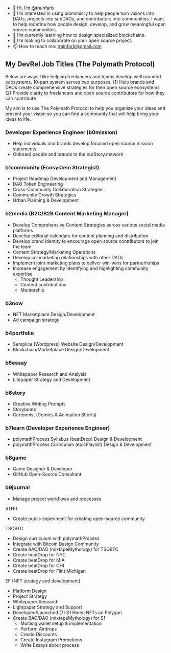 - 👋 Hi, I’m @trainfarb
- 👀 I’m interested in using biomimicry to help people turn visions into DAOs, projects into subDAOs, and contributors into communities. I want to help redefine how people design, develop, and grow meaningful open source communities.
- 🌱 I’m currently learning how to design specialized blockchains.
- 💞️ I’m looking to collaborate on your open source project.
- 📫 How to reach me: trainfarb@gmail.com

## My DevRel Job Titles (The Polymath Protocol)
Below are ways I like helping freelancers and teams develop well rounded ecosystems.  10-part system serves two purposes:
(1) Help brands and DAOs create comprehensive strategies for their open source ecosystems
(2) Provide clarity to freelancers and open source contributors for how they can contribute

My aim is to use The Polymath Protocol to help you organize your ideas and present your vision so you can find a community that will help bring your ideas to life. 

### Developer Experience Engineer (b0mission)
- Help individuals and brands develop focused open source mission statements
- Onboard people and brands to the ourStory.network

### b1community (Ecosystem Strategist)
- Project Roadmap Development and Management
- DAO Token Engineering
- Cross-Community Collaboration Strategies
- Community Growth Strategies
- Urban Planning & Development

### b2media (B2C/B2B Content Marketing Manager)
- Develop Comprehensive Content Strategies across various social media platforms
- Develop editorial calendars for content planning and distribution
- Develop brand identity to encourage open source contributors to join the team
- Content Strategy/Marketing Operations
- Develop co-marketing relationships with other DAOs
- Implement joint marketing plans to deliver win-wins for partnerhships
- Increase engagement by identifying and highlighting community expertise
  - Thought Leadership
  - Content contributions
  - Mentorship

### b3now
- NFT Marketplace Design/Development
- Ad campaign strategy

### b4portfolio
- Semplice (Wordpress) Website Design/Development
- Blockchain/Marketplace Design/Development

### b5essay
- Whitepaper Research and Analysis
- Litepaper Strategy and Development

### b6story
- Creative Writing Prompts
- Storyboard 
- Cartoonist (Comics & Animation Shorts)

### b7learn (Developer Experience Engineer)
- polymathProcess Syllabus (beatDrop) Design & Development
- polymathProcess Curriculum (epicPlaylist) Design & Development

### b8game
- Game Designer & Developer
- GitHub Open-Source Consultant

### b9journal
- Manage project workflows and processes


ATHR
- Create public experiment for creating open-source community

TSOBTC
- Design curriculum with polymathProcess
- Integrate with Bitcoin Design Community
- Create BAO/DAO (mixtapeMythology) for TSOBTC
- Create beatDrop for NYC
- Create beatDrop for MIA
- Create beatDrop for CHI
- Create beatDrop for Flint Michigan

EF (NFT strategy and development)
- Platform Design
- Project Strategy
- Whitepaper Research
- Lightpaper Strategy and Support
- Developed/Launched (7) S1 Hmen NFTs on Polygon
- Create BAO/DAO (mixtapeMythology) for S1
  - Multisig wallet setup & implementation
  - Perform Airdrops
  - Create Discounts
  - Create Instagram Promotions
  - Write Essays about process
